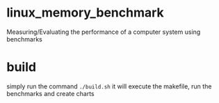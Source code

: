 # linux_memory_benchmark
Measuring/Evaluating the performance of a computer system using benchmarks

# build 

simply run the command `./build.sh` 
it will execute the makefile, run the benchmarks and create charts

